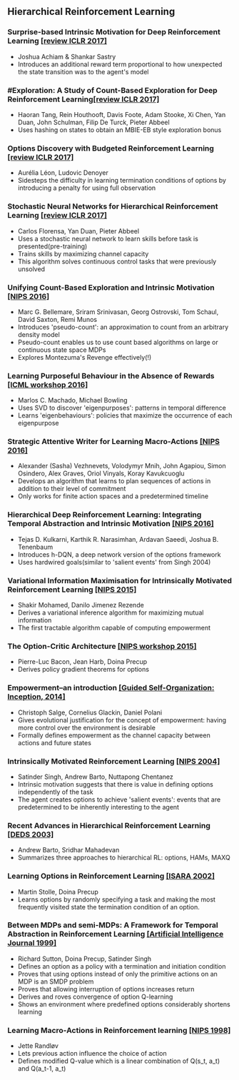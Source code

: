 ## Hierarchical Reinforcement Learning


### Surprise-based Intrinsic Motivation for Deep Reinforcement Learning [[review ICLR 2017]](https://openreview.net/pdf?id=Bk8aOm9xl)
  - Joshua Achiam & Shankar Sastry
  - Introduces an additional reward term proportional to how unexpected the state transition was to the agent's model
  
### #Exploration: A Study of Count-Based Exploration for Deep Reinforcement Learning[[review ICLR 2017]](https://arxiv.org/pdf/1611.04717v1.pdf)
  - Haoran Tang, Rein Houthooft, Davis Foote, Adam Stooke, Xi Chen, Yan Duan, John Schulman, Filip De Turck, Pieter Abbeel
  - Uses hashing on states to obtain an MBIE-EB style exploration bonus
  
### Options Discovery with Budgeted Reinforcement Learning [[review ICLR 2017]](https://arxiv.org/pdf/1611.06824v1.pdf)
  - Aurélia Léon, Ludovic Denoyer
  - Sidesteps the difficulty in learning termination conditions of options by introducing a penalty for using full observation
  
### Stochastic Neural Networks for Hierarchical Reinforcement Learning [[review ICLR 2017]](http://openreview.net/pdf?id=B1oK8aoxe)
  - Carlos Florensa, Yan Duan, Pieter Abbeel
  - Uses a stochastic neural network to learn skills before task is presented(pre-training)
  - Trains skills by maximizing channel capacity
  - This algorithm solves continuous control tasks that were previously unsolved

### Unifying Count-Based Exploration and Intrinsic Motivation [[NIPS 2016]](https://arxiv.org/pdf/1606.01868v2.pdf)
  - Marc G. Bellemare, Sriram Srinivasan, Georg Ostrovski, Tom Schaul, David Saxton, Remi Munos
  - Introduces 'pseudo-count': an approximation to count from an arbitrary density model
  - Pseudo-count enables us to use count based algorithms on large or continuous state space MDPs
  - Explores Montezuma's Revenge effectively(!)
  
### Learning Purposeful Behaviour in the Absence of Rewards [[ICML workshop 2016]](https://arxiv.org/pdf/1605.07700v1.pdf)
  - Marlos C. Machado, Michael Bowling
  - Uses SVD to discover 'eigenpurposes': patterns in temporal difference
  - Learns 'eigenbehaviours': policies that maximize the occurrence of each eigenpurpose
  
### Strategic Attentive Writer for Learning Macro-Actions [[NIPS 2016]](https://arxiv.org/pdf/1606.04695v1.pdf)
  - Alexander (Sasha) Vezhnevets, Volodymyr Mnih, John Agapiou, Simon Osindero, Alex Graves, Oriol Vinyals, Koray Kavukcuoglu
  - Develops an algorithm that learns to plan sequences of actions in addition to their level of commitment
  - Only works for finite action spaces and a predetermined timeline
  
### Hierarchical Deep Reinforcement Learning: Integrating Temporal Abstraction and Intrinsic Motivation [[NIPS 2016]](https://arxiv.org/pdf/1604.06057v2.pdf)
  - Tejas D. Kulkarni, Karthik R. Narasimhan, Ardavan Saeedi, Joshua B. Tenenbaum
  - Introduces h-DQN, a deep network version of the options framework
  - Uses hardwired goals(similar to 'salient events' from Singh 2004)
  
### Variational Information Maximisation for Intrinsically Motivated Reinforcement Learning [[NIPS 2015]](https://arxiv.org/pdf/1509.08731v1.pdf)
  - Shakir Mohamed, Danilo Jimenez Rezende
  - Derives a variational inference algorithm for maximizing mutual information
  - The first tractable algorithm capable of computing empowerment

### The Option-Critic Architecture [[NIPS workshop 2015]](https://arxiv.org/pdf/1609.05140v1.pdf)
  - Pierre-Luc Bacon, Jean Harb, Doina Precup
  - Derives policy gradient theorems for options
  
### Empowerment–an introduction [[Guided Self-Organization: Inception, 2014]](https://arxiv.org/pdf/1310.1863.pdf)
  - Christoph Salge, Cornelius Glackin, Daniel Polani
  - Gives evolutional justification for the concept of empowerment: having more control over the environment is desirable
  - Formally defines empowerment as the channel capacity between actions and future states

### Intrinsically Motivated Reinforcement Learning [[NIPS 2004]](http://web.eecs.umich.edu/~baveja/Papers/FinalNIPSIMRL.pdf)
  - Satinder Singh, Andrew Barto, Nuttapong Chentanez
  - Intrinsic motivation suggests that there is value in defining options independently of the task
  - The agent creates options to achieve 'salient events': events that are predetermined to be inherently interesting to the agent

### Recent Advances in Hierarchical Reinforcement Learning [[DEDS 2003]](http://www-anw.cs.umass.edu/pubs/2003/barto_m_DEDS03.pdf)
  - Andrew Barto, Sridhar Mahadevan
  - Summarizes three approaches to hierarchical RL: options, HAMs, MAXQ
  
### Learning Options in Reinforcement Learning [[ISARA 2002]](http://ftp.bstu.by/ai/To-dom/My_research/Papers-0/For-research/R-navigation/Grid-world/Good-one/stolle2002learning.pdf)
  - Martin Stolle, Doina Precup
  - Learns options by randomly specifying a task and making the most frequently visited state the termination condition of an option.
  
### Between MDPs and semi-MDPs: A Framework for Temporal Abstraction in Reinforcement Learning [[Artificial Intelligence Journal 1999]](http://www-anw.cs.umass.edu/~barto/courses/cs687/Sutton-Precup-Singh-AIJ99.pdf)
  - Richard Sutton, Doina Precup, Satinder Singh
  - Defines an option as a policy with a termination and initiation condition
  - Proves that using options instead of only the primitive actions on an MDP is an SMDP problem
  - Proves that allowing interruption of options increases return
  - Derives and roves convergence of option Q-learning
  - Shows an environment where predefined options considerably shortens learning
  
### Learning Macro-Actions in Reinforcement learning [[NIPS 1998]](https://papers.nips.cc/paper/1586-learning-macro-actions-in-reinforcement-learning.pdf)
  - Jette Randløv	
  - Lets previous action influence the choice of action
  - Defines modified Q-value which is a linear combination of Q(s_t, a_t) and Q(a_t-1, a_t)

